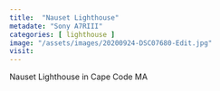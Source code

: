 ```yaml
---
title:  "Nauset Lighthouse"
metadate: "Sony A7RIII"
categories: [ lighthouse ]
image: "/assets/images/20200924-DSC07680-Edit.jpg"
visit: 
---
```

Nauset Lighthouse in Cape Code MA